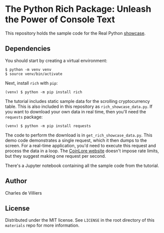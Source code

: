 # The Python Rich Package: Unleash the Power of Console Text

This repository holds the sample code for the Real Python [showcase](https://realpython.com/exploring-python-rich-package).

## Dependencies

You should start by creating a virtual environment:

```console
$ python -m venv venv
$ source venv/bin/activate
```
Next, install `rich` with `pip`:

```console
(venv) $ python -m pip install rich
```
The tutorial includes static sample data for the scrolling cryptocurrency table. This is also included in this repository as `rich_showcase_data.py`. 
If you want to download your own data in real time, then you'll need the `requests` package:

```console
(venv) $ python -m pip install requests
```

The code to perform the download is in `get_rich_showcase_data.py`. This demo code demonstrates a single request, which it then dumps to the screen. For a real-time application, you'd need to execute this request and process the data in a loop. The [CoinLore website](https://www.coinlore.com/cryptocurrency-data-api) doesn't impose rate limits, but they suggest making one request per second.

There's a Jupyter notebook containing all the sample code from the tutorial.

## Author

Charles de Villiers

## License
Distributed under the MIT license. See `LICENSE` in the root directory of this `materials` repo for more information.
